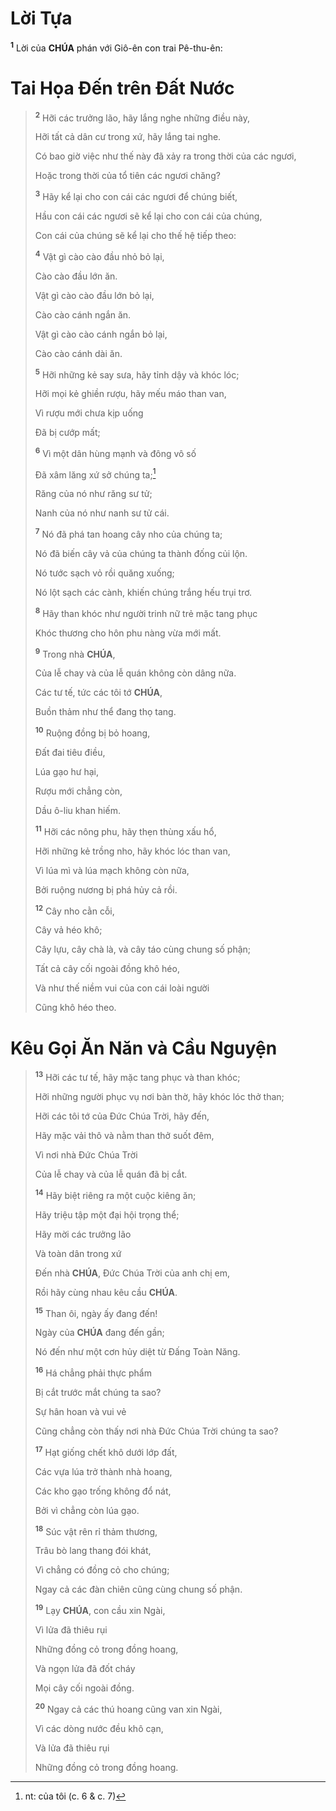 # Lời Tựa
<sup><b>1</b></sup> Lời của **CHÚA** phán với Giô-ên con trai Pê-thu-ên:

# Tai Họa Đến trên Đất Nước

> <sup><b>2</b></sup> Hỡi các trưởng lão, hãy lắng nghe những điều này,
>
> Hỡi tất cả dân cư trong xứ, hãy lắng tai nghe.
>
> Có bao giờ việc như thế này đã xảy ra trong thời của các ngươi,
>
> Hoặc trong thời của tổ tiên các ngươi chăng?
>
> <sup><b>3</b></sup> Hãy kể lại cho con cái các ngươi để chúng biết,
>
> Hầu con cái các ngươi sẽ kể lại cho con cái của chúng,
>
> Con cái của chúng sẽ kể lại cho thế hệ tiếp theo:
>
> <sup><b>4</b></sup> Vật gì cào cào đầu nhỏ bỏ lại,
>
> Cào cào đầu lớn ăn.
>
> Vật gì cào cào đầu lớn bỏ lại,
>
> Cào cào cánh ngắn ăn.
>
> Vật gì cào cào cánh ngắn bỏ lại,
>
> Cào cào cánh dài ăn.
>
> <sup><b>5</b></sup> Hỡi những kẻ say sưa, hãy tỉnh dậy và khóc lóc;
>
> Hỡi mọi kẻ ghiền rượu, hãy mếu máo than van,
>
> Vì rượu mới chưa kịp uống
>
> Đã bị cướp mất;
>
> <sup><b>6</b></sup> Vì một dân hùng mạnh và đông vô số
>
> Đã xâm lăng xứ sở chúng ta;[^1-1b8e28cb-0864-434b-a333-f1dbb43b97b9]
>
> Răng của nó như răng sư tử;
>
> Nanh của nó như nanh sư tử cái.
>
> <sup><b>7</b></sup> Nó đã phá tan hoang cây nho của chúng ta;
>
> Nó đã biến cây vả của chúng ta thành đống củi lộn.
>
> Nó tước sạch vỏ rồi quăng xuống;
>
> Nó lột sạch các cành, khiến chúng trắng hếu trụi trơ.
>
> <sup><b>8</b></sup> Hãy than khóc như người trinh nữ trẻ mặc tang phục
>
> Khóc thương cho hôn phu nàng vừa mới mất.
>
> <sup><b>9</b></sup> Trong nhà **CHÚA**,
>
> Của lễ chay và của lễ quán không còn dâng nữa.
>
> Các tư tế, tức các tôi tớ **CHÚA**,
>
> Buồn thảm như thể đang thọ tang.
>
> <sup><b>10</b></sup> Ruộng đồng bị bỏ hoang,
>
> Đất đai tiêu điều,
>
> Lúa gạo hư hại,
>
> Rượu mới chẳng còn,
>
> Dầu ô-liu khan hiếm.
>
> <sup><b>11</b></sup> Hỡi các nông phu, hãy thẹn thùng xấu hổ,
>
> Hỡi những kẻ trồng nho, hãy khóc lóc than van,
>
> Vì lúa mì và lúa mạch không còn nữa,
>
> Bởi ruộng nương bị phá hủy cả rồi.
>
> <sup><b>12</b></sup> Cây nho cằn cỗi,
>
> Cây vả héo khô;
>
> Cây lựu, cây chà là, và cây táo cùng chung số phận;
>
> Tất cả cây cối ngoài đồng khô héo,
>
> Và như thế niềm vui của con cái loài người
>
> Cũng khô héo theo.

# Kêu Gọi Ăn Năn và Cầu Nguyện

> <sup><b>13</b></sup> Hỡi các tư tế, hãy mặc tang phục và than khóc;
>
> Hỡi những người phục vụ nơi bàn thờ, hãy khóc lóc thở than;
>
> Hỡi các tôi tớ của Đức Chúa Trời, hãy đến,
>
> Hãy mặc vải thô và nằm than thở suốt đêm,
>
> Vì nơi nhà Đức Chúa Trời
>
> Của lễ chay và của lễ quán đã bị cắt.
>
> <sup><b>14</b></sup> Hãy biệt riêng ra một cuộc kiêng ăn;
>
> Hãy triệu tập một đại hội trọng thể;
>
> Hãy mời các trưởng lão
>
> Và toàn dân trong xứ
>
> Đến nhà **CHÚA**, Đức Chúa Trời của anh chị em,
>
> Rồi hãy cùng nhau kêu cầu **CHÚA**.
>
> <sup><b>15</b></sup> Than ôi, ngày ấy đang đến!
>
> Ngày của **CHÚA** đang đến gần;
>
> Nó đến như một cơn hủy diệt từ Đấng Toàn Năng.
>
> <sup><b>16</b></sup> Há chẳng phải thực phẩm
>
> Bị cắt trước mắt chúng ta sao?
>
> Sự hân hoan và vui vẻ
>
> Cũng chẳng còn thấy nơi nhà Đức Chúa Trời chúng ta sao?
>
> <sup><b>17</b></sup> Hạt giống chết khô dưới lớp đất,
>
> Các vựa lúa trở thành nhà hoang,
>
> Các kho gạo trống không đổ nát,
>
> Bởi vì chẳng còn lúa gạo.
>
> <sup><b>18</b></sup> Súc vật rên rỉ thảm thương,
>
> Trâu bò lang thang đói khát,
>
> Vì chẳng có đồng cỏ cho chúng;
>
> Ngay cả các đàn chiên cũng cùng chung số phận.
>
> <sup><b>19</b></sup> Lạy **CHÚA**, con cầu xin Ngài,
>
> Vì lửa đã thiêu rụi
>
> Những đồng cỏ trong đồng hoang,
>
> Và ngọn lửa đã đốt cháy
>
> Mọi cây cối ngoài đồng.
>
> <sup><b>20</b></sup> Ngay cả các thú hoang cũng van xin Ngài,
>
> Vì các dòng nước đều khô cạn,
>
> Và lửa đã thiêu rụi
>
> Những đồng cỏ trong đồng hoang.

[^1-1b8e28cb-0864-434b-a333-f1dbb43b97b9]: nt: của tôi (c. 6 & c. 7)